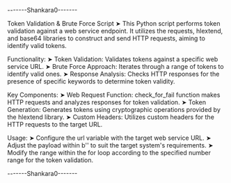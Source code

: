 -------Shankara0-------

Token Validation & Brute Force Script
➤ This Python script performs token validation against a web service endpoint. It utilizes the requests, hlextend, and base64 libraries to construct and send HTTP requests, aiming to identify valid tokens.

Functionality:
➤ Token Validation: Validates tokens against a specific web service URL.
➤ Brute Force Approach: Iterates through a range of tokens to identify valid ones.
➤ Response Analysis: Checks HTTP responses for the presence of specific keywords to determine token validity.

Key Components:
➤ Web Request Function: check_for_fail function makes HTTP requests and analyzes responses for token validation.
➤ Token Generation: Generates tokens using cryptographic operations provided by the hlextend library.
➤ Custom Headers: Utilizes custom headers for the HTTP requests to the target URL.

Usage:
➤ Configure the url variable with the target web service URL.
➤ Adjust the payload within b'' to suit the target system's requirements.
➤ Modify the range within the for loop according to the specified number range for the token validation.

-------Shankara0-------
